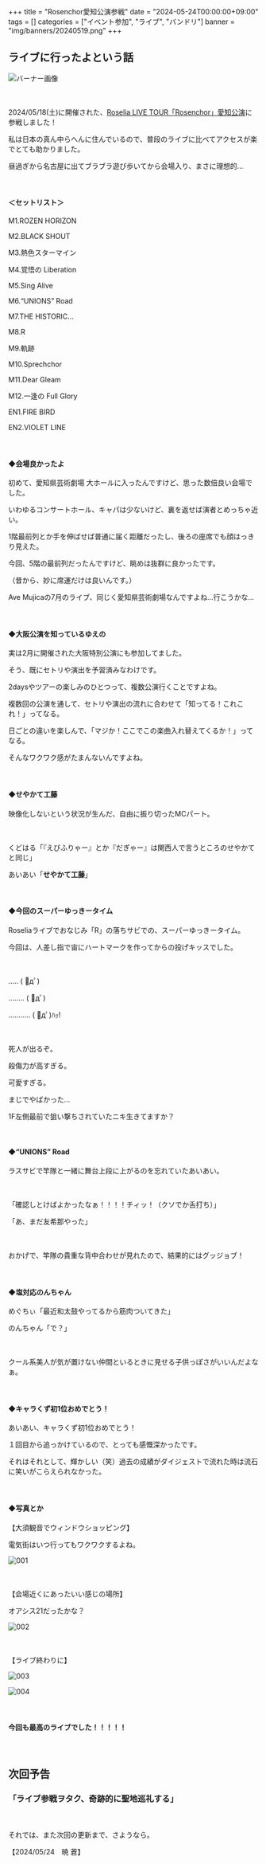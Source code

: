 +++
title = "Rosenchor愛知公演参戦"
date = "2024-05-24T00:00:00+09:00"
tags = []
categories = ["イベント参加", "ライブ", "バンドリ"]
banner = "img/banners/20240519.png"
+++

## ライブに行ったよという話

![バーナー画像](../img/20240519/burner.png)

　<!-- 見栄えのための空白行 -->

2024/05/18(土)に開催された、[Roselia LIVE TOUR「Rosenchor」愛知公演](https://bang-dream.com/rosenchor)に参戦しました！

私は日本の真ん中らへんに住んでいるので、普段のライブに比べてアクセスが楽でとても助かりました。

昼過ぎから名古屋に出てブラブラ遊び歩いてから会場入り、まさに理想的...

　<!-- 見栄えのための空白行 -->
#### ＜セットリスト＞

M1.ROZEN HORIZON

M2.BLACK SHOUT

M3.熱色スターマイン

M4.覚悟の Liberation

M5.Sing Alive

M6.“UNIONS” Road

M7.THE HISTORIC...

M8.R

M9.軌跡

M10.Sprechchor

M11.Dear Gleam

M12.一逢の Full Glory

EN1.FIRE BIRD

EN2.VIOLET LINE

　<!-- 見栄えのための空白行 -->
#### ◆会場良かったよ
初めて、愛知県芸術劇場 大ホールに入ったんですけど、思った数倍良い会場でした。

いわゆるコンサートホール、キャパは少ないけど、裏を返せば演者とめっちゃ近い。

1階最前列とか手を伸ばせば普通に届く距離だったし、後ろの座席でも顔はっきり見えた。

今回、5階の最前列だったんですけど、眺めは抜群に良かったです。

（昔から、妙に席運だけは良いんです。）

Ave Mujicaの7月のライブ、同じく愛知県芸術劇場なんですよね...行こうかな...

　<!-- 見栄えのための空白行 -->
#### ◆大阪公演を知っているゆえの
実は2月に開催された大阪特別公演にも参加してました。

そう、既にセトリや演出を予習済みなわけです。

2daysやツアーの楽しみのひとつって、複数公演行くことですよね。

複数回の公演を通して、セトリや演出の流れに合わせて「知ってる！これこれ！」ってなる。

日ごとの違いを楽しんで、「マジか！ここでこの楽曲入れ替えてくるか！」ってなる。

そんなワクワク感がたまんないんですよね。

　<!-- 見栄えのための空白行 -->
#### ◆せやかて工藤
映像化しないという状況が生んだ、自由に振り切ったMCパート。

　<!-- 見栄えのための空白行 -->

くどはる「『えびふりゃー』とか『だぎゃー』は関西人で言うところのせやかてと同じ」

あいあい「**せやかて工藤**」

　<!-- 見栄えのための空白行 -->
#### ◆今回のスーパーゆっきータイム
Roseliaライブでおなじみ「R」の落ちサビでの、スーパーゆっきータイム。

今回は、人差し指で宙にハートマークを作ってからの投げキッスでした。

　<!-- 見栄えのための空白行 -->

..... ( ﾟдﾟ)

........ ( ﾟдﾟ)

........... ( ﾟдﾟ)ﾊｯ! 

　<!-- 見栄えのための空白行 -->

死人が出るぞ。

殺傷力が高すぎる。

可愛すぎる。

まじでやばかった...

1F左側最前で狙い撃ちされていたニキ生きてますか？

　<!-- 見栄えのための空白行 -->
#### ◆“UNIONS” Road
ラスサビで竿隊と一緒に舞台上段に上がるのを忘れていたあいあい。

　<!-- 見栄えのための空白行 -->

「確認しとけばよかったなぁ！！！！チィッ！（クソでか舌打ち）」

「あ、まだ友希那やった」

　<!-- 見栄えのための空白行 -->

おかげで、竿隊の貴重な背中合わせが見れたので、結果的にはグッジョブ！

　<!-- 見栄えのための空白行 -->
#### ◆塩対応のんちゃん
めぐちぃ「最近和太鼓やってるから筋肉ついてきた」

のんちゃん「で？」

　<!-- 見栄えのための空白行 -->

クール系美人が気が置けない仲間といるときに見せる子供っぽさがいいんだよなぁ。

　<!-- 見栄えのための空白行 -->
#### ◆キャラくず初1位おめでとう！
あいあい、キャラくず初1位おめでとう！

１回目から追っかけているので、とっても感慨深かったです。

それはそれとして、輝かしい（笑）過去の成績がダイジェストで流れた時は流石に笑いがこらえられなかった。


　<!-- 見栄えのための空白行 -->
#### ◆写真とか
【大須観音でウィンドウショッピング】

電気街はいつ行ってもワクワクするよね。

![001](../img/20240519/001.jpg)

　<!-- 見栄えのための空白行 -->

【会場近くにあったいい感じの場所】

オアシス21だったかな？

![002](../img/20240519/002.jpg)

　<!-- 見栄えのための空白行 -->

【ライブ終わりに】

![003](../img/20240519/003.jpg)

![004](../img/20240519/004.jpg)

　<!-- 見栄えのための空白行 -->

#### 今回も最高のライブでした！！！！！

　<!-- 見栄えのための空白行 -->

## 次回予告

### 「ライブ参戦ヲタク、奇跡的に聖地巡礼する」

　<!-- 見栄えのための空白行 -->

それでは、また次回の更新まで、さようなら。

【2024/05/24　暁 蒼】